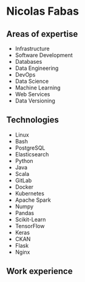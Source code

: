 # Nicolas Fabas


## Areas of expertise

- Infrastructure
- Software Development
- Databases
- Data Engineering
- DevOps
- Data Science
- Machine Learning
- Web Services
- Data Versioning

## Technologies

- Linux
- Bash
- PostgreSQL
- Elasticsearch
- Python
- Java
- Scala
- GitLab
- Docker
- Kubernetes
- Apache Spark
- Numpy
- Pandas
- Scikit-Learn
- TensorFlow
- Keras
- CKAN
- Flask
- Nginx

## Work experience


